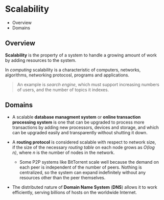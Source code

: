# Scalability

* Overview
* Domains

## Overview

**Scalability** is the property of a system to handle a growing amount of work by adding resources to the system.

In *computing* scalability is a characteristic of computers, networks, algorithms, networking protocosl, programs and applications.

> An example is *search engine*, which must support increasing numbers of users, and the number of topics it indexes.

## Domains

* A scalable **database managment system** or **online transaction processing system** is one that can be upgraded to process more transactions by adding new processors, devices and storage, and which can be upgraded easily and transparently without shutting it down.

* A **routing protocol** is considered scalable with respect to network size, if the size of the necessary *routing table* on each node grows as *O(log n)*, where *n* is the number of nodes in the network.
  * Some P2P systems like BitTorrent scale well because the demand on each peer is independent of the number of peers. Nothing is centralized, so the system can expand indefinitely without any resources other than the peer themselves.

* The distributed nature of **Domain Name System** (**DNS**) allows it to work efficiently, serving billions of hosts on the worldwide Internet.
